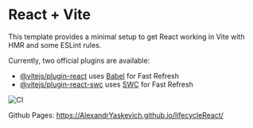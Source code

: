 # React + Vite

This template provides a minimal setup to get React working in Vite with HMR and some ESLint rules.

Currently, two official plugins are available:

- [@vitejs/plugin-react](https://github.com/vitejs/vite-plugin-react/blob/main/packages/plugin-react/README.md) uses [Babel](https://babeljs.io/) for Fast Refresh
- [@vitejs/plugin-react-swc](https://github.com/vitejs/vite-plugin-react-swc) uses [SWC](https://swc.rs/) for Fast Refresh

![CI](https://github.com/<AlexandrYaskevich>/<https://github.com/AlexandrYaskevich/lifecycleReact>/actions/workflows/web.yml/badge.svg)


Github Pages: https://AlexandrYaskevich.github.io/lifecycleReact/